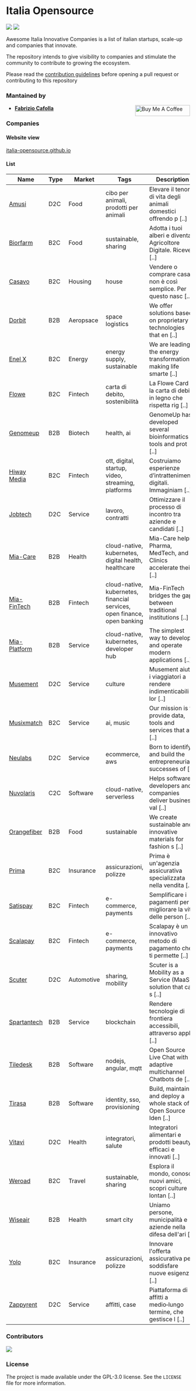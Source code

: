 # Italia Opensource

<img src='https://img.shields.io/badge/companies-29-green'> <img src='https://img.shields.io/github/last-commit/italia-opensource/awesome-italia-innovative-companies/main'>

Awesome Italia Innovative Companies is a list of italian startups, scale-up and companies that innovate.

The repository intends to give visibility to companies and stimulate the community to contribute to growing the ecosystem.

Please read the [contribution guidelines](https://github.com/italia-opensource/awesome-italia-innovative-companies/blob/main/CONTRIBUTING.md) before opening a pull request or contributing to this repository

### Mantained by

- **[Fabrizio Cafolla](https://github.com/FabrizioCafolla)** <a href="https://www.buymeacoffee.com/fabriziocafolla" target="_blank"><img align="right" src="https://www.buymeacoffee.com/assets/img/custom_images/orange_img.png" alt="Buy Me A Coffee" style="height: 30px !important; width: 150px !important" ></a>

### Companies

#### Website view

[italia-opensource.github.io](https://italia-opensource.github.io/awesome-italia-innovative-companies/)

#### List

| Name                                        | Type | Market     | Tags                                                                     | Description                                                       |
| ------------------------------------------- | ---- | ---------- | ------------------------------------------------------------------------ | ----------------------------------------------------------------- |
| [Amusi](https://www.amusi.it/)              | D2C  | Food       | cibo per animali, prodotti per animali                                   | Elevare il tenore di vita degli animali domestici offrendo p [..] |
| [Biorfarm](https://www.biorfarm.com/)       | B2C  | Food       | sustainable, sharing                                                     | Adotta i tuoi alberi e diventa Agricoltore Digitale. Ricever [..] |
| [Casavo](https://casavo.com/)               | B2C  | Housing    | house                                                                    | Vendere o comprare casa non è così semplice. Per questo nasc [..] |
| [Dorbit](https://www.dorbit.space/)         | B2B  | Aeropsace  | space logistics                                                          | We offer solutions based on proprietary technologies that en [..] |
| [Enel X](https://www.enelx.com/)            | B2C  | Energy     | energy supply, sustainable                                               | We are leading the energy transformation, making life smarte [..] |
| [Flowe](https://www.flowe.com/)             | B2C  | Fintech    | carta di debito, sostenibilità                                           | La Flowe Card è la carta di debito in legno che rispetta rig [..] |
| [Genomeup](http://www.genomeup.com/)        | B2B  | Biotech    | health, ai                                                               | GenomeUp has developed several bioinformatics tools and prot [..] |
| [Hiway Media](https://hiway.media)          | B2C  | Fintech    | ott, digital, startup, video, streaming, platforms                       | Costruiamo esperienze d’intrattenimento digitali. Immaginiam [..] |
| [Jobtech](https://jobtech.it)               | D2C  | Service    | lavoro, contratti                                                        | Ottimizzare il processo di incontro tra aziende e candidati [..]  |
| [Mia-Care](https://mia-care.io)             | B2B  | Health     | cloud-native, kubernetes, digital health, healthcare                     | Mia-Care helps Pharma, MedTech, and Clinics accelerate their [..] |
| [Mia-FinTech](https://mia-fintech.io)       | B2B  | Fintech    | cloud-native, kubernetes, financial services, open finance, open banking | Mia-FinTech bridges the gap between traditional institutions [..] |
| [Mia-Platform](https://mia-platform.eu)     | B2B  | Service    | cloud-native, kubernetes, developer hub                                  | The simplest way to develop and operate modern applications [..]  |
| [Musement](https://www.musement.com/it/)    | D2C  | Service    | culture                                                                  | Musement aiuta i viaggiatori a rendere indimenticabili i lor [..] |
| [Musixmatch](https://www.musixmatch.com/it) | B2C  | Service    | ai, music                                                                | Our mission is to provide data, tools and services that allo [..] |
| [Neulabs](https://neulabs.com)              | D2C  | Service    | ecommerce, aws                                                           | Born to identify and build the entrepreneurial successes of [..]  |
| [Nuvolaris](https://nuvolaris.io/)          | C2C  | Software   | cloud-native, serverless                                                 | Helps software developers and companies deliver business val [..] |
| [Orangefiber](https://orangefiber.it/)      | B2B  | Food       | sustainable                                                              | We create sustainable and innovative materials for fashion s [..] |
| [Prima](https://prima.it)                   | B2C  | Insurance  | assicurazioni, polizze                                                   | Prima è un'agenzia assicurativa specializzata nella vendita [..]  |
| [Satispay](https://www.satispay.com/)       | B2C  | Fintech    | e-commerce, payments                                                     | Semplificare i pagamenti per migliorare la vita delle person [..] |
| [Scalapay](https://www.scalapay.com/)       | B2C  | Fintech    | e-commerce, payments                                                     | Scalapay è un innovativo metodo di pagamento che ti permette [..] |
| [Scuter](https://www.scuter.co)             | D2C  | Automotive | sharing, mobility                                                        | Scuter is a Mobility as a Service (MaaS) solution that can s [..] |
| [Spartantech](https://www.spartantech.it/)  | B2B  | Service    | blockchain                                                               | Rendere tecnologie di frontiera accessibili, attraverso appl [..] |
| [Tiledesk](https://tiledesk.com)            | B2B  | Software   | nodejs, angular, mqtt                                                    | Open Source Live Chat with adaptive multichannel Chatbots de [..] |
| [Tirasa](https://www.tirasa.net/)           | B2B  | Software   | identity, sso, provisioning                                              | Build, maintain and deploy a whole stack of Open Source Iden [..] |
| [Vitavi](https://www.vitavi.it/)            | D2C  | Health     | integratori, salute                                                      | Integratori alimentari e prodotti beauty efficaci e innovati [..] |
| [Weroad](https://www.weroad.it/)            | B2C  | Travel     | sustainable, sharing                                                     | Esplora il mondo, conosci nuovi amici, scopri culture lontan [..] |
| [Wiseair](https://www.wiseair.vision/)      | B2B  | Health     | smart city                                                               | Uniamo persone, municipalità e aziende nella difesa dell'ari [..] |
| [Yolo](https://yolo-insurance.com)          | B2C  | Insurance  | assicurazioni, polizze                                                   | Innovare l'offerta assicurativa per soddisfare nuove esigenz [..] |
| [Zappyrent](https://www.zappyrent.com)      | D2C  | Service    | affitti, case                                                            | Piattaforma di affitti a medio‑lungo termine, che gestisce l [..] |

### Contributors

<a href="https://github.com/italia-opensource/awesome-italia-innovative-companies/graphs/contributors"> <img src="https://contrib.rocks/image?repo=italia-opensource/awesome-italia-innovative-companies" /> </a>

### License

The project is made available under the GPL-3.0 license. See the `LICENSE` file for more information.